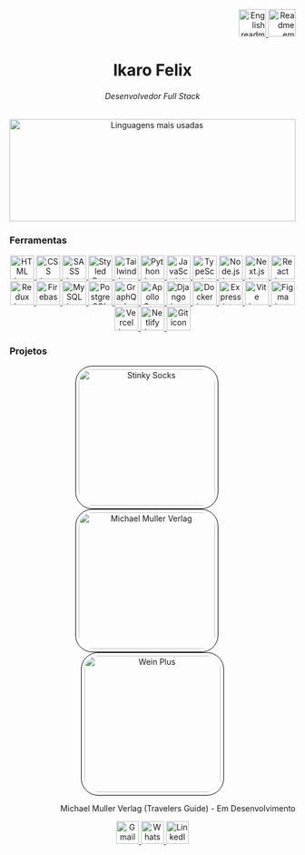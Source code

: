 <div align="right">
  <a href="https://github.com/ikarofelix/ikarofelix/blob/main/readme-en.md">
   <img width=48 src="https://flagcdn.com/128x96/us.png" alt="English readme" title="English readme" />
  </a>
  <a href="https://github.com/ikarofelix/ikarofelix/blob/main/README.md">
   <img width=48 src="https://flagcdn.com/128x96/br.png" alt="Readme em português" title="Readme em português" />
  </a>
</div>

<div align="center">
  <h1>Ikaro Felix</h1>
  <h6>Desenvolvedor Full Stack</h6>
</div>

<div align="center">
     <a href="https://github.com/ikarofelix">
        <img width="100%" height="180em" src="https://github-readme-stats.vercel.app/api/top-langs/?username=ikarofelix&layout=compact&theme=dark"
        alt="Linguagens mais usadas">
    </a>
</div>

<h3>Ferramentas</h3>
<div align="center">  
<a href="https://developer.mozilla.org/en-US/docs/Web/HTML">
  <img width=42 height=42 src="https://skillicons.dev/icons?i=html" alt="HTML icon" title="HTML" />
</a>

<a href="https://developer.mozilla.org/en-US/docs/Web/CSS">
  <img width=42 height=42 src="https://skillicons.dev/icons?i=css" alt="CSS icon" title="CSS" />
</a>

<a href="https://sass-lang.com/">
  <img width=42 height=42 src="https://skillicons.dev/icons?i=sass" alt="SASS icon" title="SASS" />
</a>

<a href="https://styled-components.com/">
  <img width=42 height=42 src="https://skillicons.dev/icons?i=styledcomponents" alt="Styled Components icon" title="Styled Components" />
</a>

<a href="https://tailwindcss.com/">
  <img width=42 height=42 src="https://skillicons.dev/icons?i=tailwind" alt="Tailwind icon" title="Tailwind" />
</a>

<a href="https://www.python.org/">
  <img width=42 height=42 src="https://skillicons.dev/icons?i=python" alt="Python icon" title="Python" />
</a>

<a href="https://developer.mozilla.org/en-US/docs/Web/JavaScript">
  <img width=42 height=42 src="https://skillicons.dev/icons?i=javascript" alt="JavaScript icon" title="JavaScript" />
</a>

<a href="https://www.typescriptlang.org/">
  <img width=42 height=42 src="https://skillicons.dev/icons?i=typescript" alt="TypeScript icon" title="TypeScript" />
</a>

<a href="https://nodejs.org/">
  <img width=42 height=42 src="https://skillicons.dev/icons?i=nodejs" alt="Node.js icon" title="Node.js" />
</a>

<a href="https://nextjs.org/">
  <img width=42 height=42 src="https://skillicons.dev/icons?i=nextjs" alt="Next.js icon" title="Next.js" />
</a>

<a href="https://reactjs.org/">
  <img width=42 height=42 src="https://skillicons.dev/icons?i=react" alt="React icon" title="React" />
</a>

<a href="https://redux.js.org/">
  <img width=42 height=42 src="https://skillicons.dev/icons?i=redux" alt="Redux icon" title="Redux" />
</a>

<a href="https://firebase.google.com/">
  <img width=42 height=42 src="https://skillicons.dev/icons?i=firebase" alt="Firebase icon" title="Firebase" />
</a>

<a href="https://www.mysql.com/">
  <img width=42 height=42 src="https://skillicons.dev/icons?i=mysql" alt="MySQL icon" title="MySQL" />
</a>

<a href="https://www.postgresql.org/">
  <img width=42 height=42 src="https://skillicons.dev/icons?i=postgresql" alt="PostgreSQL icon" title="PostgreSQL" />
</a>

<a href="https://graphql.org/">
  <img width=42 height=42 src="https://skillicons.dev/icons?i=graphql" alt="GraphQL icon" title="GraphQL" />
</a>

<a href="https://www.apollographql.com/">
  <img width=42 height=42 src="https://skillicons.dev/icons?i=apollo" alt="Apollo GraphQL icon" title="Apollo GraphQL" />
</a>

<a href="https://www.djangoproject.com/">
  <img width=42 height=42 src="https://skillicons.dev/icons?i=django" alt="Django icon" title="Django" />
</a>

<a href="https://www.docker.com/">
  <img width=42 height=42 src="https://skillicons.dev/icons?i=docker" alt="Docker icon" title="Docker" />
</a>

<a href="https://expressjs.com/">
  <img width=42 height=42 src="https://skillicons.dev/icons?i=express" alt="Express icon" title="Express" />
</a>

<a href="https://vitejs.dev/">
  <img width=42 height=42 src="https://skillicons.dev/icons?i=vite" alt="Vite icon" title="Vite" />
</a>

<a href="https://www.figma.com/">
  <img width=42 height=42 src="https://skillicons.dev/icons?i=figma" alt="Figma icon" title="Figma" />
</a>

<a href="https://vercel.com/">
  <img width=42 height=42 src="https://skillicons.dev/icons?i=vercel" alt="Vercel icon" title="Vercel" />
</a>

<a href="https://www.netlify.com/">
  <img width=42 height=42 src="https://skillicons.dev/icons?i=netlify" alt="Netlify icon" title="Netlify" />
</a>

<a href="https://git-scm.com/">
  <img width=42 height=42 src="https://skillicons.dev/icons?i=git" alt="Git icon" title="Git" />
</a>
</div>

<h3>Projetos</h3>
<div align="center">
  
  <a href="https://www.stinkysocks.net/">
    <img src="https://www.stinkysocks.net/assets/sshockey-circle-blue-296x300.png" alt="Stinky Socks" style="border: 1px solid #000; padding: 5px; width: 240px; height: 240px; border-radius: 30px; margin-right: 20px;">
  </a>

  <a href="https://www.michael-mueller-verlag.de/de/shop/">
    <img src="https://www.michael-mueller-verlag.de/_next/image/?url=https%3A%2F%2Fwww.michael-mueller-verlag.de%2Fcdn%2Fassets%2F8257cbd1-1d44-4c92-bc88-6aae8e940ceb%3F&w=750&q=75" alt="Michael Muller Verlag" style="border: 1px solid #000; padding: 5px; width: 240px; height: 240px; border-radius: 30px; margin-right: 20px;">
  </a>

  <a href="https://places.wein.plus/en">
    <img src="https://play-lh.googleusercontent.com/wme9LZKsA1IO1Iq2u13mspsYPuvi730fS5ila9p9KxSFEIhue79jlKBbgNqjQO2z53tK" alt="Wein Plus" style="border: 1px solid #000; padding: 5px; width: 240px; height: 240px; border-radius: 30px;">
  </a>

  <p style="text-align: right;">Michael Muller Verlag (Travelers Guide) - Em Desenvolvimento</p>

</div>

<div align="center">
  <a href="mailto:ikaroisdm@gmail.com">
    <img width=40 height=40 src="https://static.vecteezy.com/system/resources/previews/016/716/465/non_2x/gmail-icon-free-png.png" alt="Gmail icon" title="Gmail"/>
  </a>
  <a href="https://api.whatsapp.com/send/?phone=%2B5531998056550&text=Oi,%20vi%20seu%20GitHub&type=phone_number&app_absent=0">
    <img width=40 height=40 src="https://cdn2.iconfinder.com/data/icons/social-messaging-ui-color-shapes-2-free/128/social-whatsapp-circle-512.png" alt="WhatsApp icon" title="WhatsApp"/>
  </a>
  <a href="https://www.linkedin.com/in/ikarofelix/?locale=pt_BR">
    <img width=40 height=40 src="https://upload.wikimedia.org/wikipedia/commons/thumb/f/f8/LinkedIn_icon_circle.svg/1200px-LinkedIn_icon_circle.svg.png" alt="LinkedIn icon" title="LinkedIn"/>
  </a>
</div>
